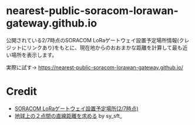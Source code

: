# nearest-public-soracom-lorawan-gateway.github.io
公開されている2/7時点のSORACOM LoRaゲートウェイ設置予定場所情報(クレジットにリンクあり)をもとに、現在地からのおおまかな距離を計算して最も近い場所を表示します。

実際に試す→ https://nearest-public-soracom-lorawan-gateway.github.io/

# Credit

 * [SORACOM LoRaゲートウェイ設置予定場所(2/7時点)](https://www.google.com/maps/d/viewer?mid=1XzicjpognepwJmV3dkMdmLr1q38&ll=35.13135337573486%2C134.60711234999997&z=4)
 * [地球上の２点間の直線距離を求める](http://qiita.com/sy_sft_/items/b0a6f2143db0e1a191e8) by sy_sft_
